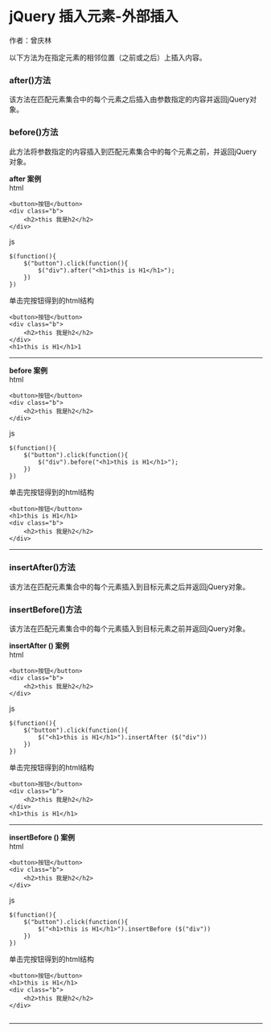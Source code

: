 # jQuery 插入元素-外部插入
作者：曾庆林


以下方法为在指定元素的相邻位置（之前或之后）上插入内容。
### after()方法
该方法在匹配元素集合中的每个元素之后插入由参数指定的内容并返回jQuery对象。
### before()方法
此方法将参数指定的内容插入到匹配元素集合中的每个元素之前，并返回jQuery对象。

**after 案例**  
html
```
<button>按钮</button>		
<div class="b">
	<h2>this 我是h2</h2>
</div>
```
js
```
$(function(){
	$("button").click(function(){
		$("div").after("<h1>this is H1</h1>");
	})
})
```
单击完按钮得到的html结构

```
<button>按钮</button>		
<div class="b">
	<h2>this 我是h2</h2>
</div>
<h1>this is H1</h1>1
```

---

**before 案例**  
html
```
<button>按钮</button>		
<div class="b">
	<h2>this 我是h2</h2>
</div>
```
js
```
$(function(){
	$("button").click(function(){
		$("div").before("<h1>this is H1</h1>");
	})
})
```
单击完按钮得到的html结构

```
<button>按钮</button>
<h1>this is H1</h1>
<div class="b">
	<h2>this 我是h2</h2>
</div>

```

---

### insertAfter()方法 
该方法在匹配元素集合中的每个元素插入到目标元素之后并返回jQuery对象。
### insertBefore()方法 
该方法在匹配元素集合中的每个元素插入到目标元素之前并返回jQuery对象。

**insertAfter () 案例**  
html
```
<button>按钮</button>		
<div class="b">
	<h2>this 我是h2</h2>
</div>
```
js
```
$(function(){
	$("button").click(function(){
	    $("<h1>this is H1</h1>").insertAfter ($("div"))
	})
})
```
单击完按钮得到的html结构

```
<button>按钮</button>
<div class="b">
	<h2>this 我是h2</h2>
</div>
<h1>this is H1</h1>

```
---

**insertBefore () 案例**  
html
```
<button>按钮</button>		
<div class="b">
	<h2>this 我是h2</h2>
</div>
```
js
```
$(function(){
	$("button").click(function(){
	    $("<h1>this is H1</h1>").insertBefore ($("div"))
	})
})
```
单击完按钮得到的html结构

```
<button>按钮</button>
<h1>this is H1</h1>
<div class="b">
	<h2>this 我是h2</h2>
</div>


```
---

